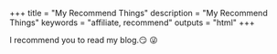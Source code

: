 +++
title = "My Recommend Things"
description = "My Recommend Things"
keywords = "affiliate, recommend"
outputs = "html"
+++

I recommend you to read my blog.:smirk: :stuck_out_tongue_winking_eye: